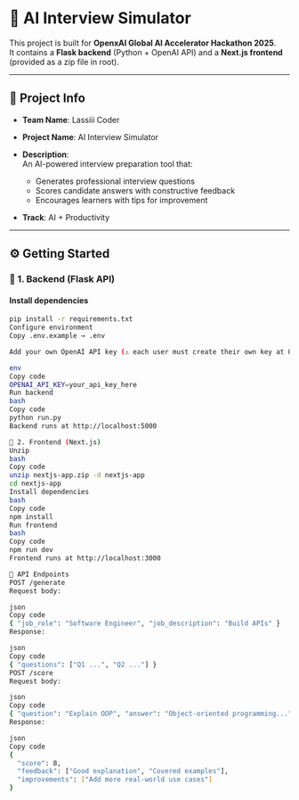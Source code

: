 # 🚀 AI Interview Simulator  

This project is built for **OpenxAI Global AI Accelerator Hackathon 2025**.  
It contains a **Flask backend** (Python + OpenAI API) and a **Next.js frontend** (provided as a zip file in root).  

---

## 👥 Project Info  

- **Team Name**: Lassiii Coder  
- **Project Name**: AI Interview Simulator  
- **Description**:  
  An AI-powered interview preparation tool that:  
  - Generates professional interview questions  
  - Scores candidate answers with constructive feedback  
  - Encourages learners with tips for improvement  

- **Track**: AI + Productivity  

---

## ⚙️ Getting Started  

### 🔹 1. Backend (Flask API)  

#### Install dependencies  
```bash
pip install -r requirements.txt
Configure environment
Copy .env.example → .env

Add your own OpenAI API key (⚠️ each user must create their own key at OpenAI)

env
Copy code
OPENAI_API_KEY=your_api_key_here
Run backend
bash
Copy code
python run.py
Backend runs at http://localhost:5000

🔹 2. Frontend (Next.js)
Unzip
bash
Copy code
unzip nextjs-app.zip -d nextjs-app
cd nextjs-app
Install dependencies
bash
Copy code
npm install
Run frontend
bash
Copy code
npm run dev
Frontend runs at http://localhost:3000

🔗 API Endpoints
POST /generate
Request body:

json
Copy code
{ "job_role": "Software Engineer", "job_description": "Build APIs" }
Response:

json
Copy code
{ "questions": ["Q1 ...", "Q2 ..."] }
POST /score
Request body:

json
Copy code
{ "question": "Explain OOP", "answer": "Object-oriented programming..." }
Response:

json
Copy code
{
  "score": 8,
  "feedback": ["Good explanation", "Covered examples"],
  "improvements": ["Add more real-world use cases"]
}
